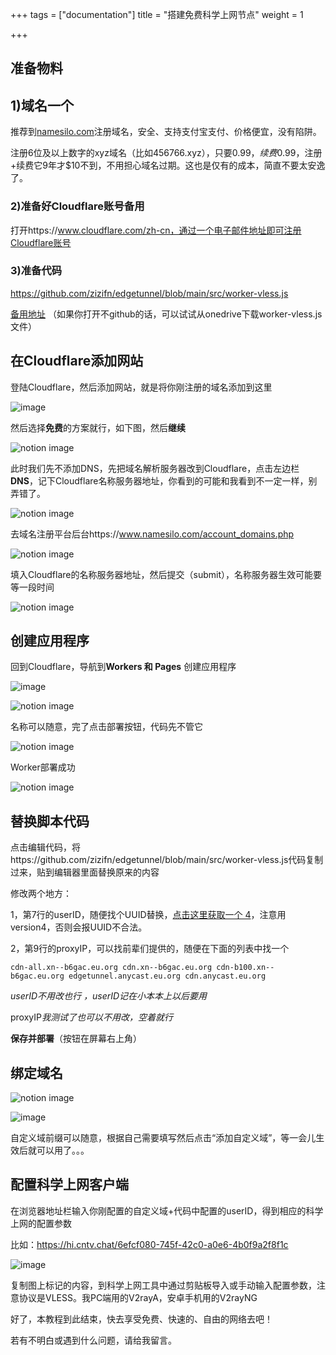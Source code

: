 +++
tags = ["documentation"]
title = "搭建免费科学上网节点"
weight = 1

+++

## 准备物料

## 1)域名一个

推荐到[namesilo.com](https://www.namesilo.com/)注册域名，安全、支持支付宝支付、价格便宜，没有陷阱。

注册6位及以上数字的xyz域名（比如456766.xyz），只要$0.99，续费$0.99，注册+续费它9年才$10不到，不用担心域名过期。这也是仅有的成本，简直不要太安逸了。

### 2)准备好Cloudflare账号备用

打开https://www.cloudflare.com/zh-cn，通过一个电子邮件地址即可注册Cloudflare账号 

### 3)准备代码

https://github.com/zizifn/edgetunnel/blob/main/src/worker-vless.js

[备用地址](https://4i5i-my.sharepoint.com/:u:/g/personal/sosel_4i5i_onmicrosoft_com/EQr1zW3GUINKptRic9MlSKIBOmUXEukBXOzK6oq-ED0QQQ?e=cTDsBR) （如果你打开不github的话，可以试试从onedrive下载worker-vless.js文件）

## 在Cloudflare添加网站

登陆Cloudflare，然后添加网站，就是将你刚注册的域名添加到这里



![image](https://pic.456766.xyz/typora/b1c3498eee818656643b898a86c72fcd77eaabd3.png)





然后选择**免费**的方案就行，如下图，然后**继续**



![notion image](https://pic.456766.xyz/typora/90241e3e480226358c120d6be86510c2587b268f.png)





此时我们先不添加DNS，先把域名解析服务器改到Cloudflare，点击左边栏 **DNS**，记下Cloudflare名称服务器地址，你看到的可能和我看到不一定一样，别弄错了。



![notion image](https://pic.456766.xyz/typora/619ee5212f9f721c3c60ba3ad41a855f02ccc158.png)



去域名注册平台后台https://www.namesilo.com/account_domains.php



![notion image](https://pic.456766.xyz/typora/deaa5b81ad3bc0b61f0a99b1b3309a98d8ef4a77.jpeg)



填入Cloudflare的名称服务器地址，然后提交（submit），名称服务器生效可能要等一段时间



![notion image](https://pic.456766.xyz/typora/73fd0ce7fd47d3e25d5035f6af78106fd531509a.png)





## 创建应用程序

回到Cloudflare，导航到**Workers 和 Pages** 创建应用程序

![image](https://pic.456766.xyz/typora/6202273f3867236110d6a2a3e9d4a48ba7b52446.jpeg)







![notion image](https://pic.456766.xyz/typora/04affed533e6f7184b4c7420b8e3e3f2cb46e6b0.png)



名称可以随意，完了点击部署按钮，代码先不管它



![notion image](https://pic.456766.xyz/typora/045bcecb3b15412597fef3db606a8de38b5b7c9e.png)





Worker部署成功



![notion image](https://pic.456766.xyz/typora/d592ffaed5f33e6bc9bdadb89267e73e87d09aeb.png)



## 替换脚本代码

点击编辑代码，将https://github.com/zizifn/edgetunnel/blob/main/src/worker-vless.js代码复制过来，贴到编辑器里面替换原来的内容

修改两个地方：

1，第7行的userID，随便找个UUID替换，[点击这里获取一个 4](https://www.uuidgenerator.net/version4)，注意用version4，否则会报UUID不合法。

2，第9行的proxyIP，可以找前辈们提供的，随便在下面的列表中找一个

```
cdn-all.xn--b6gac.eu.org cdn.xn--b6gac.eu.org cdn-b100.xn--b6gac.eu.org edgetunnel.anycast.eu.org cdn.anycast.eu.org
```

*userID不用改也行 ，userID记在小本本上以后要用*

proxyIP*我测试了也可以不用改，空着就行*

**保存并部署**（按钮在屏幕右上角）

## 绑定域名



![notion image](https://pic.456766.xyz/typora/42db9218a49c38b1e5fc04f5a965596776ad3be3.png)





![image](https://pic.456766.xyz/typora/67c86bffc006e2047714fe596cd6d07f63abae6f.png)



自定义域前缀可以随意，根据自己需要填写然后点击“添加自定义域”，等一会儿生效后就可以用了。。。

## 配置科学上网客户端

在浏览器地址栏输入你刚配置的自定义域+代码中配置的userID，得到相应的科学上网的配置参数

比如：https://hi.cntv.chat/6efcf080-745f-42c0-a0e6-4b0f9a2f8f1c 



![image](https://pic.456766.xyz/typora/a762dcabf2d2ef2fd003f3bec59942c9ae2d21f0.png)



复制图上标记的内容，到科学上网工具中通过剪贴板导入或手动输入配置参数，注意协议是VLESS。我PC端用的V2rayA，安卓手机用的V2rayNG

好了，本教程到此结束，快去享受免费、快速的、自由的网络去吧！

若有不明白或遇到什么问题，请给我留言。
